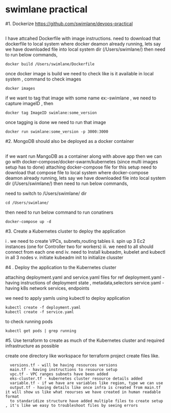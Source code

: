 # swimlane practical 
#1. Dockerize https://github.com/swimlane/devops-practical
##
I have attcahed Dockerfile with image instructions.
need to download that dockerfile to local system where docker deamon already running,
lets say we have downloaded file into local system dir (/Users/swimlane/)
then need to run below commands, 
```
docker build /Users/swimlane/Dockerfile  
```
once docker image is build we need to check like is it available in local system , 
command to check images 
```
docker images
```

if we want to tag that image with some name ex:-swimlane , we need to capture imageID , then 

```
docker tag ImageID swimlane:some_version 
```
once tagging is done we need to run that image

```
docker run swimlane:some_version -p 3000:3000
```

#2. MongoDB should also be deployed as a docker container
##
if we want run MangoDB as a container along with above app then we can go with docker-compose/docker-swarm/kubernetes (since multi images setup has to done) 
attaching docker-compose file for this setup 
need to download that compose file to local system where docker-compose deamon already running, 
lets say we have downloaded file into local system dir (/Users/swimlane/)
then need to run below commands, 

need to switch to /Users/swimlane/ dir

```
cd /Users/swimlane/
```

then need to run below command to run conatiners

```
docker-compose up -d 
```

#3. Create a Kubernetes cluster to deploy the application 

  i . we need to create VPCs, subnets,routing tables 
  ii. spin up 3 Ec2 instances (one for Controller two for workers) 
  iii. we need to all should connect from each one end 
  iv. need to Install kubeadm, kubelet and kubectl in all 3 nodes 
  v.  initiate kubeadm init to initialize clusster 


#4 . Deploy the application to the Kubernetes cluster

attaching deployment.yaml and service.yaml  files for ref 
deployment.yaml - having instructions of deployment state , metadata,selectors 
service.yaml - having k8s network services, endpoints 

we need to apply yamls using kubectl to deploy application

```
kubectl create -f deployment.yaml
kubectl create -f service.yaml
```
to check running pods

```
kubectl get pods | grep running 
```
#5. Use terraform to create as much of the Kubernetes cluster and required infrastructure as possible

   create one directory like workspace for terraform project 
   create files like. 
 ```  
   versions.tf - will be having resources versions 
   main.tf - having instructions to resource setup 
   vpc.tf - VPC ranges subnets have been added 
   eks-cluster.tf - kubernetes cluster resource details added 
   variable.tf - if we have are variables like region, type we can use 
   output.tf - having details like once infra is created from main.tf it will show us like what reourses we have created in human readable format 
   to standaridize structure have added multiple files to create setup , it's like we easy to troubleshoot files by seeing errors 
 ``` 
 

